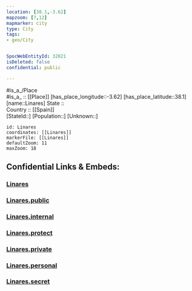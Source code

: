 ```yaml
---
location: [38.1,-3.62] 
mapzoom: [7,12] 
mapmarker: city 
type: City
tags:
- geo/City


SpocWebEntityId: 32021
isDeleted: false
confidential: public

---
```

#is_a_/Place  
#is_a_ :: [[Place]] 
[has_place_longitude::-3.62] 
[has_place_latitude::38.1] 
[name::Linares] 
State ::  
Country :: [[Spain]]  
[StateId::] 
[Population::] 
[Unknown::] 


```leaflet
id: Linares
coordinates: [[Linares]] 
markerFile: [[Linares]] 
defaultZoom: 11 
maxZoom: 18
```


## Confidential Links & Embeds: 

### [Linares](/_Standards/Earth/Continent/Europe/Europe~South/Spain/Provinces~Spain/Andalusia/Jaén/City/Linares.md) 

### [Linares.public](/_public/Earth/Continent/Europe/Europe~South/Spain/Provinces~Spain/Andalusia/Jaén/City/Linares.public.md) 

### [Linares.internal](/_internal/Earth/Continent/Europe/Europe~South/Spain/Provinces~Spain/Andalusia/Jaén/City/Linares.internal.md) 

### [Linares.protect](/_protect/Earth/Continent/Europe/Europe~South/Spain/Provinces~Spain/Andalusia/Jaén/City/Linares.protect.md) 

### [Linares.private](/_private/Earth/Continent/Europe/Europe~South/Spain/Provinces~Spain/Andalusia/Jaén/City/Linares.private.md) 

### [Linares.personal](/_personal/Earth/Continent/Europe/Europe~South/Spain/Provinces~Spain/Andalusia/Jaén/City/Linares.personal.md) 

### [Linares.secret](/_secret/Earth/Continent/Europe/Europe~South/Spain/Provinces~Spain/Andalusia/Jaén/City/Linares.secret.md)

